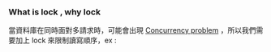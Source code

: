 
### What is lock , why lock

當資料庫在同時面對多請求時，可能會出現 [Concurrency problem](<Concurrency problem>) ，所以我們需要加上 lock 來限制讀寫順序，ex : 